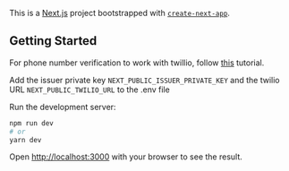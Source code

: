 This is a [Next.js](https://nextjs.org/) project bootstrapped with [`create-next-app`](https://github.com/vercel/next.js/tree/canary/packages/create-next-app).

## Getting Started

For phone number verification to work with twillio, follow [this](https://www.twilio.com/blog/phone-verification-react-native) tutorial.

Add the issuer private key `NEXT_PUBLIC_ISSUER_PRIVATE_KEY` and the twilio URL `NEXT_PUBLIC_TWILIO_URL` to the .env file

Run the development server:

```bash
npm run dev
# or
yarn dev
```

Open [http://localhost:3000](http://localhost:3000) with your browser to see the result.
